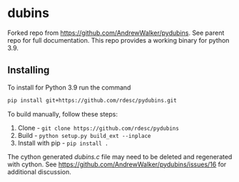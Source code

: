 # dubins

Forked repo from https://github.com/AndrewWalker/pydubins. See parent repo for full documentation. This repo provides a working binary for python 3.9.

## Installing

To install for Python 3.9 run the command
`````bash
pip install git+https://github.com/rdesc/pydubins.git
`````

To build manually, follow these steps:
1. Clone - `git clone https://github.com/rdesc/pydubins`
2. Build - `python setup.py build_ext --inplace`
3. Install with pip - `pip install .`

The cython generated *dubins.c* file may need to be deleted and regenerated with cython. See https://github.com/AndrewWalker/pydubins/issues/16 for additional discussion.
